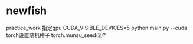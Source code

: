 # newfish
practice_work
指定gpu
CUDA_VISIBLE_DEVICES=5 python main.py --cuda
torch设置随机种子
torch.munau_seed(2)?
